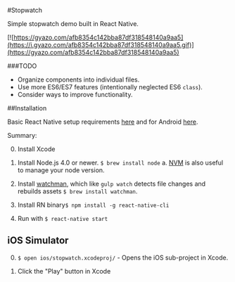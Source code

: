 
#Stopwatch

Simple stopwatch demo built in React Native.

[![https://gyazo.com/afb8354c142bba87df318548140a9aa5](https://i.gyazo.com/afb8354c142bba87df318548140a9aa5.gif)](https://gyazo.com/afb8354c142bba87df318548140a9aa5)



###TODO

* Organize components into individual files.
* Use more ES6/ES7 features (intentionally neglected ES6 `class`).
* Consider ways to improve functionality.


##Installation

Basic React Native setup requirements [here](https://facebook.github.io/react-native/docs/getting-started.html) and for Android [here](https://facebook.github.io/react-native/docs/android-setup.html).

Summary:

0. Install Xcode

1. Install Node.js 4.0 or newer. `$ brew install node`
    a. [NVM](https://github.com/creationix/nvm#installation) is also useful to manage your node version.

2. Install [watchman](https://facebook.github.io/watchman/), which like `gulp watch` detects file changes and rebuilds assets `$ brew install watchman`.

3. Install RN binary`$ npm install -g react-native-cli`

4. Run with `$ react-native start`


## iOS Simulator

0. `$ open ios/stopwatch.xcodeproj/` - Opens the iOS sub-project in Xcode.

1. Click the "Play" button in Xcode
